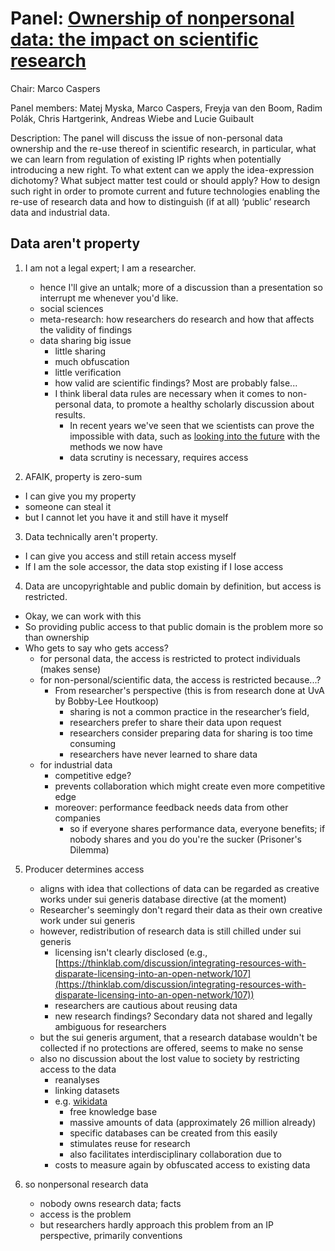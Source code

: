 # Panel: [Ownership of nonpersonal data: the impact on scientific research ](http://wayback.archive.org/web/20170519111805/https://www.tilburguniversity.edu/upload/ada848a6-2859-4084-9513-9a7a218e6b90_TILTing%202017%20Program%20v2.pdf)

Chair: Marco Caspers

Panel members: Matej Myska, Marco Caspers, Freyja van
den Boom, Radim Polák, Chris
Hartgerink, Andreas Wiebe and Lucie
Guibault

Description: The panel will discuss the issue of non-personal data
ownership and the re-use thereof in scientific research, in
particular, what we can learn from regulation of existing IP
rights when potentially introducing a new right. To what
extent can we apply the idea-expression dichotomy? What
subject matter test could or should apply? How to design
such right in order to promote current and future
technologies enabling the re-use of research data and how
to distinguish (if at all) ‘public’ research data and industrial
data.

## Data aren't property 

1. I am not a legal expert; I am a researcher.
	* hence I'll give an untalk; more of a discussion than a presentation so interrupt me whenever you'd like.
	* social sciences
	* meta-research: how researchers do research and how that affects the validity of findings
	* data sharing big issue
		* little sharing
		* much obfuscation
		* little verification
		* how valid are scientific findings? Most are probably false...
		* I think liberal data rules are necessary when it comes to non-personal data, to promote a healthy scholarly discussion about results. 
			* In recent years we've seen that we scientists can prove the impossible with data, such as [looking into the future](https://redux.slate.com/cover-stories/2017/05/daryl-bem-proved-esp-is-real-showed-science-is-broken.html) with the methods we now have
			* data scrutiny is necessary, requires access

2. AFAIK, property is zero-sum
  * I can give you my property
  * someone can steal it
  * but I cannot let you have it and still have it myself

3. Data technically aren't property.
  * I can give you access and still retain access myself
  * If I am the sole accessor, the data stop existing if I lose access

4. Data are uncopyrightable and public domain by definition, but access is restricted.
  * Okay, we can work with this
  * So providing public access to that public domain is the problem more so than ownership
  * Who gets to say who gets access?
    * for personal data, the access is restricted to protect individuals (makes sense)
    * for non-personal/scientific data, the access is restricted because...?
    	* From researcher's perspective (this is from research done at UvA by Bobby-Lee Houtkoop)
    		* sharing is not a common practice in the researcher’s field,
    		* researchers prefer to share their data upon request
    		* researchers consider preparing data for sharing is too time consuming
    		* researchers have never learned to share data
	* for industrial data
		* competitive edge?
		* prevents collaboration which might create even more competitive edge
		* moreover: performance feedback needs data from other companies
			* so if everyone shares performance data, everyone benefits; if nobody shares and you do you're the sucker (Prisoner's Dilemma)

5. Producer determines access 
	* aligns with idea that collections of data can be regarded as creative works under sui generis database directive (at the moment) 
	* Researcher's seemingly don't regard their data as their own creative work under sui generis
	* however, redistribution of research data is still chilled under sui generis
		* licensing isn't clearly disclosed (e.g., [https://thinklab.com/discussion/integrating-resources-with-disparate-licensing-into-an-open-network/107](https://thinklab.com/discussion/integrating-resources-with-disparate-licensing-into-an-open-network/107))
		* researchers are cautious about reusing data
		* new research findings? Secondary data not shared and legally ambiguous for researchers
  	* but the sui generis argument, that a research database wouldn't be collected if no protections are offered, seems to make no sense
  	* also no discussion about the lost value to society by restricting access to the data
  		* reanalyses
  		* linking datasets
   		* e.g. [wikidata](https://www.wikidata.org/wiki/Wikidata:Main_Page)
  			* free knowledge base
  			* massive amounts of data (approximately 26 million already)
  			* specific databases can be created from this easily
  			* stimulates reuse for research
  			* also facilitates interdisciplinary collaboration due to 
		* costs to measure again by obfuscated access to existing data

6. so nonpersonal research data
	* nobody owns research data; facts
	* access is the problem
	* but researchers hardly approach this problem from an IP perspective, primarily conventions